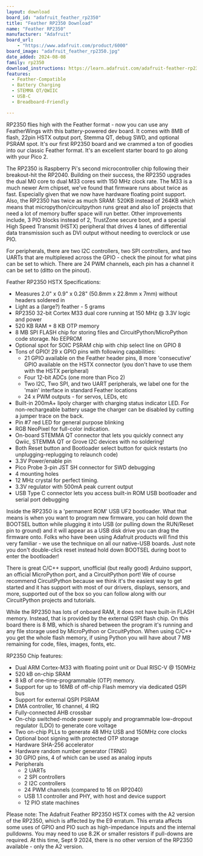 ```yaml
---
layout: download
board_id: "adafruit_feather_rp2350"
title: "Feather RP2350 Download"
name: "Feather RP2350"
manufacturer: "Adafruit"
board_url:
    - "https://www.adafruit.com/product/6000"
board_image: "adafruit_feather_rp2350.jpg"
date_added: 2024-08-08
family: rp2350
download_instructions: https://learn.adafruit.com/adafruit-feather-rp2350/install-circuitpython-2
features:
  - Feather-Compatible
  - Battery Charging
  - STEMMA QT/QWIIC
  - USB-C
  - Breadboard-Friendly

---
```


RP2350 flies high with the Feather format - now you can use any FeatherWings with this battery-powered dev board. It comes with 8MB of flash, 22pin HSTX output port, Stemma QT, debug SWD, and optional PSRAM spot. It's our first RP2350 board and we crammed a ton of goodies into our classic Feather format. It's an excellent starter board to go along with your Pico 2.

The RP2350 is Raspberry Pi's second microcontroller chip following their breakout-hit the RP2040. Building on their success, the RP2350 upgrades the dual M0 core to dual M33 cores with 150 MHz clock rate. The M33 is a much newer Arm chipset, we've found that firmware runs about twice as fast. Especially given that we now have hardware floating point support. Also, the RP2350 has twice as much SRAM: 520KB instead of 264KB which means that micropython/circuitpython runs great and also IoT projects that need a lot of memory buffer space will run better. Other improvements include, 3 PIO blocks instead of 2, TrustZone secure boot, and a special High Speed Transmit (HSTX) peripheral that drives 4 lanes of differential data transmission such as DVI output without needing to overclock or use PIO.

For peripherals, there are two I2C controllers, two SPI controllers, and two UARTs that are multiplexed across the GPIO - check the pinout for what pins can be set to which. There are 24 PWM channels, each pin has a channel it can be set to (ditto on the pinout).

Feather RP2350 HSTX Specifications:

* Measures 2.0" x 0.9" x 0.28" (50.8mm x 22.8mm x 7mm) without headers soldered in
* Light as a (large?) feather - 5 grams
* RP2350 32-bit Cortex M33 dual core running at 150 MHz @ 3.3V logic and power
* 520 KB RAM + 8 KB OTP memory
* 8 MB SPI FLASH chip for storing files and CircuitPython/MicroPython code storage. No EEPROM
* Optional spot for SOIC PSRAM chip with chip select line on GPIO 8
* Tons of GPIO! 29 x GPIO pins with following capabilities:
	* 21 GPIO available on the Feather header pins, 8 more 'consecutive' GPIO available on the HSTX connector (you don't have to use them with the HSTX peripheral) 
	* Four 12-bit ADCs (one more than Pico 2)
	* Two I2C, Two SPI, and two UART peripherals, we label one for the 'main' interface in standard Feather locations
	* 24 x PWM outputs - for servos, LEDs, etc
* Built-in 200mA+ lipoly charger with charging status indicator LED. For non-rechargeable battery usage the charger can be disabled by cutting a jumper trace on the back.
* Pin #7 red LED for general purpose blinking
* RGB NeoPixel for full-color indication.
* On-board STEMMA QT connector that lets you quickly connect any Qwiic, STEMMA QT or Grove I2C devices with no soldering!
* Both Reset button and Bootloader select button for quick restarts (no unplugging-replugging to relaunch code)
* 3.3V Power/enable pin
* Pico Probe 3-pin JST SH connector for SWD debugging
* 4 mounting holes
* 12 MHz crystal for perfect timing.
* 3.3V regulator with 500mA peak current output
* USB Type C connector lets you access built-in ROM USB bootloader and serial port debugging

Inside the RP2350 is a 'permanent ROM' USB UF2 bootloader. What that means is when you want to program new firmware, you can hold down the BOOTSEL button while plugging it into USB (or pulling down the RUN/Reset pin to ground) and it will appear as a USB disk drive you can drag the firmware onto. Folks who have been using Adafruit products will find this very familiar - we use the technique on all our native-USB boards. Just note you don't double-click reset instead hold down BOOTSEL during boot to enter the bootloader!

There is great C/C++ support, unofficial (but really good) Arduino support, an official MicroPython port, and a CircuitPython port! We of course recommend CircuitPython because we think it's the easiest way to get started and it has support with most of our drivers, displays, sensors, and more, supported out of the box so you can follow along with our CircuitPython projects and tutorials.

While the RP2350 has lots of onboard RAM, it does not have built-in FLASH memory. Instead, that is provided by the external QSPI flash chip. On this board there is 8 MB, which is shared between the program it's running and any file storage used by MicroPython or CircuitPython. When using C/C++ you get the whole flash memory, if using Python you will have about 7 MB remaining for code, files, images, fonts, etc.

RP2350 Chip features:

* Dual ARM Cortex-M33 with floating point unit or Dual RISC-V @ 150MHz
* 520 kB on-chip SRAM
* 8 kB of one-time-programmable (OTP) memory.
* Support for up to 16MB of off-chip Flash memory via dedicated QSPI bus
* Support for external QSPI PSRAM
* DMA controller, 16 channel, 4 IRQ
* Fully-connected AHB crossbar
* On-chip switched-mode power supply and programmable low-dropout regulator (LDO) to generate core voltage
* Two on-chip PLLs to generate 48 MHz USB and 150MHz core clocks
* Optional boot signing with protected OTP storage
* Hardware SHA-256 accelerator
* Hardware random number generator (TRNG)
* 30 GPIO pins, 4 of which can be used as analog inputs
* Peripherals
	* 2 UARTs
	* 2 SPI controllers
	* 2 I2C controllers
	* 24 PWM channels (compared to 16 on RP2040)
	* USB 1.1 controller and PHY, with host and device support
	* 12 PIO state machines

Please note: The Adafruit Feather RP2350 HSTX comes with the A2 version of the RP2350, which is affected by the E9 erratum. This errata affects some uses of GPIO and PIO such as high-impedance inputs and the internal pulldowns. You may need to use 8.2K or smaller resistors if pull-downs are required. At this time, Sept 9 2024, there is no other version of the RP2350 available - only the A2 version.
